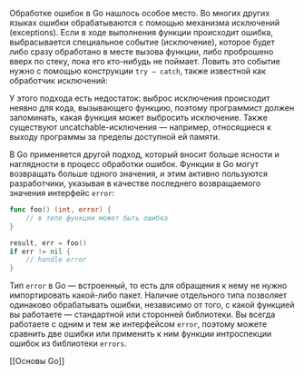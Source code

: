 Обработке ошибок в Go нашлось особое место. Во многих других языках ошибки обрабатываются с помощью механизма исключений (exceptions). Если в ходе выполнения функции происходит ошибка, выбрасывается специальное событие (исключение), которое будет либо сразу обработано в месте вызова функции, либо проброшено вверх по стеку, пока его кто-нибудь не поймает. Ловить это событие нужно с помощью конструкции `try — catch`, также известной как обработчик исключений:

У этого подхода есть недостаток: выброс исключения происходит неявно для кода, вызывающего функцию, поэтому программист должен запоминать, какая функция может выбросить исключение. Также существуют uncatchable-исключения — например, относящиеся к выходу программы за пределы доступной ей памяти.

В Go применяется другой подход, который вносит больше ясности и наглядности в процесс обработки ошибок. Функции в Go могут возвращать больше одного значения, и этим активно пользуются разработчики, указывая в качестве последнего возвращаемого значения интерфейс `error`:

```go
func foo() (int, error) { 
    // в теле функции может быть ошибка
}

result, err = foo()
if err != nil {
    // handle error
} 
```

Тип `error` в Go — встроенный, то есть для обращения к нему не нужно импортировать какой-либо пакет. Наличие отдельного типа позволяет одинаково обрабатывать ошибки, независимо от того, с какой функцией вы работаете — стандартной или сторонней библиотеки. Вы всегда работаете с одним и тем же интерфейсом `error`, поэтому можете сравнить две ошибки или применить к ним функции интроспекции ошибок из библиотеки `errors`.


[[Основы Go]]